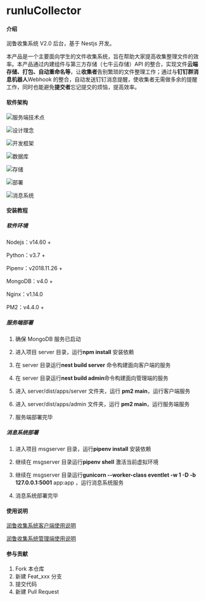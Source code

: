 # runluCollector

#### 介绍

润鲁收集系统 V2.0 后台，基于 Nestjs 开发。

本产品是一个主要面向学生的文件收集系统，旨在帮助大家提高收集整理文件的效率。本产品通过内建组件与第三方存储（七牛云存储）API 的整合，实现文件**云端存储、打包、自动重命名等**，让**收集者**告别繁琐的文件整理工作；通过与**钉钉群消息机器人**Webhook 的整合，自动发送钉钉消息提醒，使收集者无需做多余的提醒工作，同时也能避免**提交者**忘记提交的烦恼，提高效率。

#### 软件架构

![服务端技术点](https://runlusiteplc.oss-cn-qingdao.aliyuncs.com/images/learn/self_notes/20210505104010.png)

![设计理念](https://runlusiteplc.oss-cn-qingdao.aliyuncs.com/images/learn/self_notes/20210505104057.png)

![开发框架](https://runlusiteplc.oss-cn-qingdao.aliyuncs.com/images/learn/self_notes/1.png)

![数据库](https://runlusiteplc.oss-cn-qingdao.aliyuncs.com/images/learn/self_notes/20210505104118.png)

![存储](https://runlusiteplc.oss-cn-qingdao.aliyuncs.com/images/learn/self_notes/20210505104128.png)

![部署](https://runlusiteplc.oss-cn-qingdao.aliyuncs.com/images/learn/self_notes/20210505104138.png)

![消息系统](https://runlusiteplc.oss-cn-qingdao.aliyuncs.com/images/learn/self_notes/2.png)

#### 安装教程

##### 软件环境

Nodejs：v14.60 +

Python：v3.7 +

Pipenv：v2018.11.26 +

MongoDB：v4.0 +

Nginx：v1.14.0

PM2：v4.4.0 +

##### 服务端部署

1. 确保 MongoDB 服务已启动

2. 进入项目 server 目录，运行**npm install** 安装依赖

3. 在 server 目录运行**nest build server** 命令构建面向客户端的服务
4. 在 server 目录运行**nest build admin**命令构建面向管理端的服务
5. 进入 server/dist/apps/server 文件夹，运行 **pm2 main**，运行客户端服务
6. 进入 server/dist/apps/admin 文件夹，运行 **pm2 main**，运行服务端服务
7. 服务端部署完毕

##### 消息系统部署

1. 进入项目 msgserver 目录，运行**pipenv install** 安装依赖

2. 继续在 msgserver 目录运行**pipenv shell** 激活当前虚拟环境

3. 继续在 msgserver 目录运行**gunicorn --worker-class eventlet -w 1 -D -b 127.0.0.1:5001** app:app ，运行消息系统服务

4. 消息系统部署完毕

#### 使用说明

[润鲁收集系统客户端使用说明](https://www.yuque.com/docs/share/6a573a3c-5071-46f9-a300-4878841b23aa?#)

[润鲁收集系统管理端使用说明](https://www.yuque.com/docs/share/b0bba4ec-7f29-48a2-b55b-d2f6578b027b?#)

#### 参与贡献

1.  Fork 本仓库
2.  新建 Feat_xxx 分支
3.  提交代码
4.  新建 Pull Request
